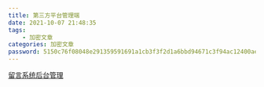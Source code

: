 ```yaml
---
title: 第三方平台管理端
date: 2021-10-07 21:48:35
tags: 
    - 加密文章
categories: 加密文章
password: 5150c76f08048e291359591691a1cb3f3f2d1a6bbd94671c3f94ac12400aed47
---
```

[留言系统后台管理](https://console.leancloud.cn/apps/YNygemD33A6pShnDK8rAIFAX-gzGzoHsz/storage/data/Comment)
